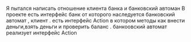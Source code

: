 Я пытался написать отношение клиента банка и банковский автоман 
В проекте есть интерфейс банк от которого наследуется банковский автомат , клиент .
есть интерфейс Action в котором методы как внести деньги,взять деньги  и проверить баланс .
банкоовский автомат реализует интерфейс Action 
